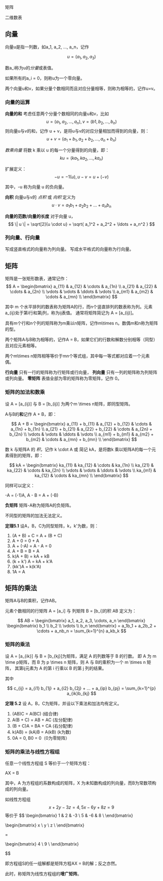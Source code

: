 
矩阵

二维数表

## 向量

向量u是指一列数，如a_1, a_2, ..., a_n，记作

$$
u = (a_1, a_2, a_3)
$$

数a_i称为u的*分量*或表值。

如果所有的a_i = 0，则称u为一个零向量。

两个向量u和v，如果分量个数相同而且对应分量相等，则称为相等的，记作u=v。

### 向量的运算

**向量的和** 考虑任意两个分量个数相同的向量u和v，比如
$$
u = (a_1, a_2, \ldots, a_n), v = (b1, b_2, \ldots, b_n)
$$
则向量u与v的和，记作 u + v，是将u与v的对应分量相加而得到的向量，则：
$$
u + v = (a_1 + b_1, a_2 + b_2, \ldots, a_n + b_n)
$$

*数乘向量* 将数 k 乘以 u 的每一个分量得到的向量，即：
$$
ku = (ka_1, ka_2, \ldots, ka_n)
$$

扩展定义：
$$
-u = -1(u), u - v = u + (-v)
$$

其中，-u 称为向量 u 的负向量。

**向积** 向量u与v的 *点积* 或 *向积* 定义为
$$
u \cdot v = a_1 b_1 + a_2 b_2 + \ldots + a_n b_n
$$

**向量的范数/向量的长度** 对于向量 u，
$$
\| u \| = \sqrt[2]{u \cdot u} = \sqrt{ a_1^2 + a_2^2 + \ldots + a_n^2 }
$$

### 列向量、行向量

写成竖直格式的向量称为列向量。
写成水平格式的向量称为行向量。

## 矩阵

矩阵是一张矩形数表，通常记作：
$$
A = \begin{bmatrix}
a_{11} & a_{12} & \cdots & a_{1n} \\
a_{21} & a_{22} & \cdots & a_{2n} \\
\vdots & \vdots & \ddots & \vdots \\
a_{m1} & a_{m2} & \cdots & a_{mn} \\
\end{bmatrix}
$$

其中 m 个水平排列的数表称为矩阵A的行，而n个竖直排列的数表称为列。元素a_{ij}处于第i行和第j列，称为ij表值。
通常将矩阵简记为 A = [a_{ij}]。

具有m个行和n个列的矩阵称为m乘以n矩阵，记作m\times n。数偶m和n称为矩阵的型。

两个矩阵A与B称为相等的，记作A = B，如果它们的行数和解数分别相等（同型）且对应元素相等。

两个m\times n矩阵相等等价于mn个等式组，其中每一等式都对应着一个元素偶。

**行向量** 只有一行的矩阵称为行矩阵或行向量，
**列向量** 只有一列的矩阵称为列矩阵或列向量。
**零矩阵** 表值全部为零的矩阵称为零矩阵，记作 0。

### 矩阵的加法和数乘

设 A = [a_{ij}] 与 B = [b_{ij}] 为两个m \times n矩阵，即同型矩阵。

A与B的**和**记作 A + B，即：

$$
A + B = \begin{bmatrix}
a_{11} + b_{11} & a_{12} + b_{12} & \cdots & a_{1n} + b_{1n} \\
a_{21} + b_{21} & a_{22} + b_{22} & \cdots & a_{2n} + b_{2n} \\
\vdots & \vdots & \ddots & \vdots \\
a_{m1} + b_{m1} & a_{m2} + b_{m2} & \cdots & a_{mn} + b_{mn} \\
\end{bmatrix}
$$

数 k 与矩阵A 的 *积*，记作 k \cdot A 或 简记 kA，是将数k 乘以矩阵A的每一个元素得到的矩阵，即：

$$
kA = \begin{bmatrix}
ka_{11} & ka_{12} & \cdots & ka_{1n} \\
ka_{21} & ka_{22} & \cdots & ka_{2n} \\
\vdots  & \vdots  & \ddots & \vdots \\
ka_{m1} & ka_{12} & \cdots & ka_{mn} \\
\end{bmatrix}
$$

同样可以定义：

-A = (-1)A, A - B = A + (-B)

**负矩阵** 矩阵-A称为矩阵A的负矩阵。

不同型的矩阵的加法无法定义。

**定理5.1** 设A，B，C为同型矩阵，k，k'为数，则：
  1. (A + B) + C = A + (B + C)
  2. A + 0 = 0 + A
  3. A + (-A) = A - A = 0
  4. A + B = B + A
  5. k(A + B) = kA + kB
  6. (k + k') A = kA + k'A
  7. (kk')A = k(k'A)
  8. 1A = A

## 矩阵的乘法

矩阵A与B的乘积，记作AB。

元素个数相同的行矩阵 A = [a_i] 与 列矩阵 B = [b_i]的积 AB 定义为：

$$
AB = \begin{bmatrix}
a_1, a_2, a_3, \cdots, a_n
\end{bmatrix}
\begin{bmatrix}
b_1 \\
b_2 \\
\vdots \\
b_n
\end{bmatrix}
= a_1b_1 + a_2b_2 + \cdots + a_nb_n
= \sum_{k=1}^{n} a_kb_k
$$

### 矩阵的乘法
设 A = [a_{ik}] 与 B = [b_{kj}]为矩阵，满足 A 的列数等于 B 的行数。
即 A 为 m \time p矩阵，而 B 为 p \times n 矩阵，则 A 与 B的乘积为一个 m \times n 矩阵，
其第ij元素为 A 的第 i 行乘以 B 的第 j 列的结果。

其中

$$
c_{ij}
= a_{i1} b_{1j} + a_{i2} b_{2j} + ... + a_{ip} b_{pj}
= \sum_{k=1}^{p} a_{ik}b_{kj}
$$

**定理 5.2** 设 A，B，C为矩阵，并设以下乘法和加法均有定义。

  1. (AB)C = A(BC) (结合律)
  2. A(B + C) = AB + AC (左分配律)
  3. (B + C)A = BA + CA (右分配律)
  4. k(AB) = (kA)B = A(kB) (k为数)
  5. 0A = 0, B0 = 0（0为零矩阵）

### 矩阵的乘法与线性方程组

任意一个线性方程组 S 等价于一个矩阵方程：

AX = B

其中，A 为方程组的系数构成的矩阵，X 为未知数构成的列向量，而B为常数项构成的列向量。

如线性方程组
$$
x + 2y - 3z = 4,
5x - 6y + 8z = 9
$$
等价于
$$
\begin{bmatrix}
1 & 2 & -3 \\
5 & -6 & 8 \\
\end{bmatrix}

\begin{bmatrix}
x \\
y \\
z \\
\end{bmatrix}

=

\begin{bmatrix}
4 \\
9 \\
\end{bmatrix}

$$

即方程组S的任一组解都是矩阵方程AX = B的解；反之亦然。

此时，称矩阵为线性方程组的**增广矩阵**。
